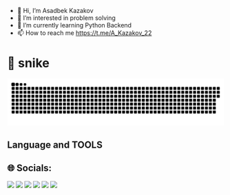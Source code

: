 - 👋 Hi, I’m Asadbek Kazakov
- 👀 I’m interested in problem solving
- 🌱 I’m currently learning Python Backend
- 📫 How to reach me https://t.me/A_Kazakov_22

# 🐍 snike 

<a href=#><img src="snike.svg"></a>

## Language and TOOLS

## 🌐 Socials:
<a href="https://instagram.com/asadbek_kazakov_2"><img src="https://img.shields.io/badge/instagram-D1001F?style=for-the-badge&logo=instagram&logoColor=white"/></a>
<a href="https://t.me/A_Kazakov_22"><img src="https://img.shields.io/badge/Telegram-2CA5E0?style=for-the-badge&logo=telegram&logoColor=white"/></a>
<a href="https://robocontest.uz/profile/asadbek_1"><img src="https://img.shields.io/badge/https%3A%2F%2Frobocontest.uz%2Fprofile%2Fasadbek_1?style=social&logo=robocontest.uz&logoColor=rgb"/></a>
<a href="https://github.com/AsadbekKazakovDev"><img src="https://img.shields.io/badge/github-000?style=for-the-badge&logo=github&logoColor=white"/></a>
<a href="https://www.codewars.com/users/beginner_22/"><img src="https://img.shields.io/badge/codewars-DD915F?style=for-the-badge&logo=codewars&logoColor=white"/></a>
<a href="https://www.sololearn.com/en/profile/21699491"><img src="https://img.shields.io/badge/sololearn-10397c?style=for-the-badge&logo=sololearn&logoColor=white"/></a>
<!---
AsadbekKazakovDev/AsadbekKazakovDev is a ✨ special ✨ repository because its `README.md` (this file) appears on your GitHub profile.
You can click the Preview link to take a look at your changes.
--->

